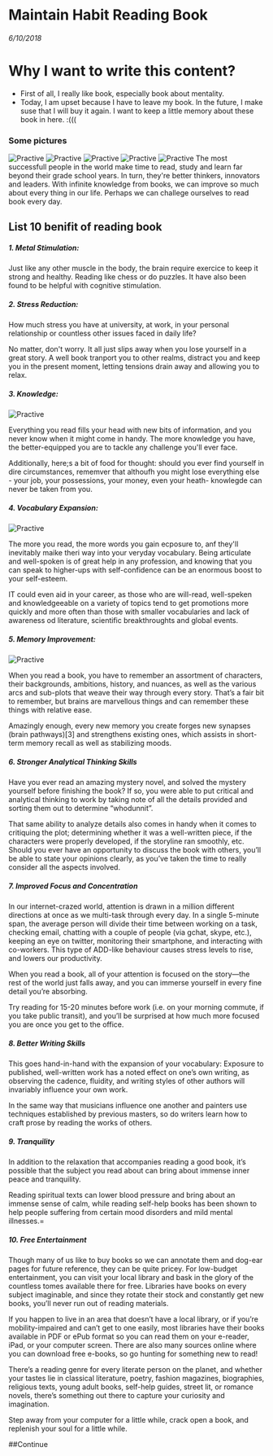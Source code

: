 # Maintain Habit Reading Book
###### 6/10/2018
# Why I want to write this content? 
+ First of all, I really like book, especially book about mentality.
+ Today, I am upset because I have to leave my  book. In the future, I make suse that I will buy it again. I want to keep a little memory about these book in here. :(((
### Some pictures 
![Practive](pratice.jpg "Logo Title Text 1")
![Practive](pratice.jpg "Logo Title Text 1")
![Practive](pratice.jpg "Logo Title Text 1")
![Practive](pratice.jpg "Logo Title Text 1")
![Practive](pratice.jpg "Logo Title Text 1")
The most successfull people in the world make time to read, study and learn  far beyond their grade school years. In turn, they're better thinkers, innovators and leaders.
With infinite knowledge from books, we can improve so much about every thing in our life. Perhaps we can challege ourselves to read book every day.
## List 10 benifit of reading book
##### 1. Metal Stimulation: 
Just like any other muscle in the body, the brain require exercice to keep it strong and healthy.
Reading like chess or do puzzles. It have also been found to be helpful with cognitive stimulation.
##### 2. Stress Reduction: 
How much stress you have at university, at work, in your personal relationship or countless other issues faced in daily life? 

No matter, don't worry. It all just slips away when you lose yourself in a great story.  A well book tranport you to other realms, distract you and keep you in the present moment, letting tensions drain away and  allowing you to relax. 
##### 3. Knowledge: 
![Practive](pratice.jpg "Logo Title Text 1")

Everything you read fills your head with new bits of information, and you never know when it might come in handy. The more knowledge you have, the better-equipped you are to tackle any challenge you'll ever face.

Additionally, here;s a bit of food for thought:  should you ever find yourself in dire circumstances, rememver that althoufh you might lose everything else - your job, your possessions, your money, even your heath- knowlegde can never be taken from you.
##### 4. Vocabulary Expansion: 
![Practive](pratice.jpg "Logo Title Text 1")

The more you read, the more words you gain ecposure to, anf they'll inevitably maike theri way into  your veryday vocabulary. 
Being articulate and well-spoken is of great help in any profession, and knowing that you can speak to higher-ups with self-confidence can be an enormous boost to  your self-esteem.

IT could even aid in your career, as those who are will-read, well-speken and knowledgeeable on a variety of topics tend to get promotions more quickly and more often than those with smaller vocabularies and lack of awareness od literature, scientific breakthroughts and global events.
##### 5. Memory Improvement: 

![Practive](pratice.jpg "Logo Title Text 1")

When you read a book, you have to remember an assortment of characters, their backgrounds, ambitions, history, and nuances, as well as the various arcs and sub-plots that weave their way through every story. That’s a fair bit to remember, but brains are marvellous things and can remember these things with relative ease.

Amazingly enough, every new memory you create forges new synapses (brain pathways)[3] and strengthens existing ones, which assists in short-term memory recall as well as stabilizing moods.

##### 6. Stronger Analytical Thinking Skills

Have you ever read an amazing mystery novel, and solved the mystery yourself before finishing the book? If so, you were able to put critical and analytical thinking to work by taking note of all the details provided and sorting them out to determine “whodunnit”.

That same ability to analyze details also comes in handy when it comes to critiquing the plot; determining whether it was a well-written piece, if the characters were properly developed, if the storyline ran smoothly, etc.
Should you ever have an opportunity to discuss the book with others, you’ll be able to state your opinions clearly, as you’ve taken the time to really consider all the aspects involved.

##### 7. Improved Focus and Concentration

In our internet-crazed world, attention is drawn in a million different directions at once as we multi-task through every day.
In a single 5-minute span, the average person will divide their time between working on a task, checking email, chatting with a couple of people (via gchat, skype, etc.), keeping an eye on twitter, monitoring their smartphone, and interacting with co-workers. This type of ADD-like behaviour causes stress levels to rise, and lowers our productivity.

When you read a book, all of your attention is focused on the story—the rest of the world just falls away, and you can immerse yourself in every fine detail you’re absorbing.

Try reading for 15-20 minutes before work (i.e. on your morning commute, if you take public transit), and you’ll be surprised at how much more focused you are once you get to the office.

##### 8. Better Writing Skills

This goes hand-in-hand with the expansion of your vocabulary:
Exposure to published, well-written work has a noted effect on one’s own writing, as observing the cadence, fluidity, and writing styles of other authors will invariably influence your own work.

In the same way that musicians influence one another and painters use techniques established by previous masters, so do writers learn how to craft prose by reading the works of others.

##### 9. Tranquility

In addition to the relaxation that accompanies reading a good book, it’s possible that the subject you read about can bring about immense inner peace and tranquility.

Reading spiritual texts can lower blood pressure and bring about an immense sense of calm, while reading self-help books has been shown to help people suffering from certain mood disorders and mild mental illnesses.=

##### 10. Free Entertainment

Though many of us like to buy books so we can annotate them and dog-ear pages for future reference, they can be quite pricey.
For low-budget entertainment, you can visit your local library and bask in the glory of the countless tomes available there for free. Libraries have books on every subject imaginable, and since they rotate their stock and constantly get new books, you’ll never run out of reading materials.

If you happen to live in an area that doesn’t have a local library, or if you’re mobility-impaired and can’t get to one easily, most libraries have their books available in PDF or ePub format so you can read them on your e-reader, iPad, or your computer screen.
There are also many sources online where you can download free e-books, so go hunting for something new to read!

There’s a reading genre for every literate person on the planet, and whether your tastes lie in classical literature, poetry, fashion magazines, biographies, religious texts, young adult books, self-help guides, street lit, or romance novels, there’s something out there to capture your curiosity and imagination.

Step away from your computer for a little while, crack open a book, and replenish your soul for a little while.

##Continue

